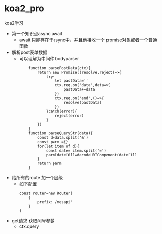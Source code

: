 # koa2_pro
koa2学习
- 第一个知识点async await
  - await 只能存在于async中，并且他接收一个 promise对象或者一个普通函数
- 解析post表单数据
  - 可以理解为中间件 bodyparser
    ```
        function parsePostData(ctx){
            return new Promise((resolve,reject)=>{
                try{
                    let pastData=''
                    ctx.req.on('data',data=>{
                        pastData+=data
                    })
                    ctx.req.on('end',()=>{
                        resolve(pastData)
                    })
                }catch(error){
                    reject(error)
                }
            })
        }
        function parseQueryStr(data){
            const d=data.split('&')
            const parm ={}
            for(let item of d){
                const date= item.split('=')
                parm[date[0]]=decodeURIComponent(date[1])   
            }
            return parm
        }
    ```
- 给所有的route 加一个层级 
  - 如下配置
    ```
    const router=new Router(
        {
            prefix:'/mesapi'
        }
    )
    ```
- get请求 获取问号参数
  -  ctx.query